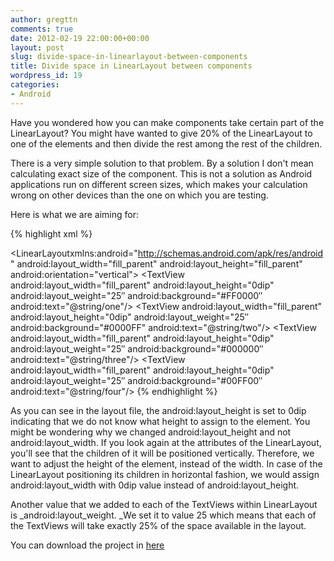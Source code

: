 ```yaml
---
author: gregttn
comments: true
date: 2012-02-19 22:00:00+00:00
layout: post
slug: divide-space-in-linearlayout-between-components
title: Divide space in LinearLayout between components
wordpress_id: 19
categories:
- Android
---
```


Have you wondered how you can make components take certain part of the LinearLayout? You might have wanted to give 20% of the LinearLayout to one of the elements and then divide the rest among the rest of the children.

There is a very simple solution to that problem. By a solution I don't mean calculating exact size of the component. This is not a solution as Android applications run on different screen sizes, which makes your calculation wrong on other devices than the one on which you are testing.

Here is what we are aiming for:

{% highlight xml %}
<?xml version="1.0″encoding="utf-8″?>
<LinearLayoutxmlns:android="http://schemas.android.com/apk/res/android"
    android:layout_width="fill_parent"
    android:layout_height="fill_parent"
    android:orientation="vertical">
    <TextView
        android:layout_width="fill_parent"
         android:layout_height="0dip"
        android:layout_weight="25″
        android:background="#FF0000″
        android:text="@string/one"/>
    <TextView
        android:layout_width="fill_parent"
        android:layout_height="0dip"
        android:layout_weight="25″
        android:background="#0000FF"
        android:text="@string/two"/>
    <TextView
        android:layout_width="fill_parent"
         android:layout_height="0dip"
        android:layout_weight="25″
        android:background="#000000″
        android:text="@string/three"/>
    <TextView
        android:layout_width="fill_parent"
         android:layout_height="0dip"
        android:layout_weight="25″
        android:background="#00FF00″
        android:text="@string/four"/>
<LinearLayout>
{% endhighlight %}

As you can see in the layout file, the android:layout\_height is set to 0dip indicating that we do not know what height to assign to the element. You might be wondering why we changed android:layout\_height and not android:layout\_width. If you look again at the attributes of the LinearLayout, you'll see that the children of it will be positioned vertically. Therefore, we want to adjust the height of the element, instead of the width. In case of the LinearLayout positioning its children in horizontal fashion, we would assign android:layout\_width with 0dip value instead of android:layout\_height.

Another value that we added to each of the TextViews within LinearLayout is _android:layout_weight. _We set it to value 25 which means that each of the TextViews will take exactly 25% of the space available in the layout.

You can download the project in [here](http://gregttn.com/download/LinearLayoutVerticalWeightExample.zip)
